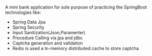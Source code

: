 A mini bank application for sole purpose of practicing the SpringBoot technologies like:
* Spring Data Jpa
* Spring Security
* Input Sanitization(Json,Paramerter)
* Procedure Calling via jpa and jdbc
* Captcha generation and validation
* Redis is used a In-memory distributed cache to store captcha
